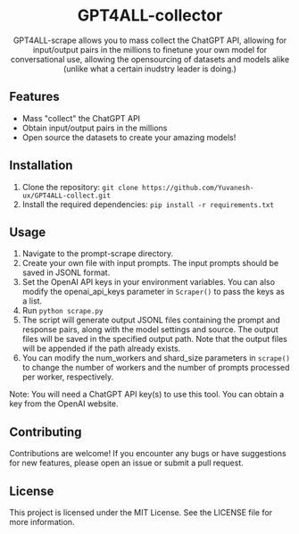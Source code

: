
<h1 align="center"> GPT4ALL-collector </h1>

<center>

<p> GPT4ALL-scrape allows you to mass collect the ChatGPT API, allowing for input/output pairs in the millions to finetune your own model for conversational use, allowing the opensourcing of datasets and models alike (unlike what a certain inudstry leader is doing.) <p>

</center>


## Features

- Mass "collect" the ChatGPT API
- Obtain input/output pairs in the millions
- Open source the datasets to create your amazing models!


## Installation

1. Clone the repository: `git clone https://github.com/Yuvanesh-ux/GPT4ALL-collect.git`
2. Install the required dependencies: `pip install -r requirements.txt`


## Usage

1. Navigate to the prompt-scrape directory.
2. Create your own file with input prompts. The input prompts should be saved in JSONL format.
3. Set the OpenAI API keys in your environment variables. You can also modify the openai_api_keys parameter in `Scraper()` to pass the keys as a list.
4. Run `python scrape.py`
5. The script will generate output JSONL files containing the prompt and response pairs, along with the model settings and source. The output files will be saved in the specified output path. Note that the output files will be appended if the path already exists.
6. You can modify the num_workers and shard_size parameters in `scrape()` to change the number of workers and the number of prompts processed per worker, respectively.

Note: You will need a ChatGPT API key(s) to use this tool. You can obtain a key from the OpenAI website.


## Contributing

Contributions are welcome! If you encounter any bugs or have suggestions for new features, please open an issue or submit a pull request.


## License

This project is licensed under the MIT License. See the LICENSE file for more information.
